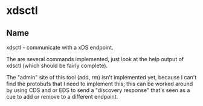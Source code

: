 # xdsctl

## Name

xdsctl - communicate with a xDS endpoint.

The are several commands implemented, just look at the help output of xdsctl (which should be fairly
complete).

The "admin" site of this tool (add, rm) isn't implemented yet, because I can't find the protobufs
that I need to implement this; this can be worked around by using CDS and or EDS to send a
"discovery response" that's seen as a cue to add or remove to a different endpoint.
